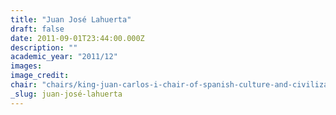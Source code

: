 ```yaml
---
title: "Juan José Lahuerta"
draft: false
date: 2011-09-01T23:44:00.000Z
description: ""
academic_year: "2011/12"
images:
image_credit:
chair: "chairs/king-juan-carlos-i-chair-of-spanish-culture-and-civilization.md"
_slug: juan-josé-lahuerta
---
```


